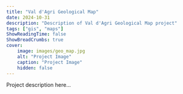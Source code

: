 ```yaml
---
title: "Val d'Agri Geological Map"
date: 2024-10-31
description: "Description of Val d'Agri Geological Map project"
tags: ["gis", "maps"]
ShowReadingTime: false
ShowBreadCrumbs: true
cover:
    image: images/geo_map.jpg
    alt: "Project Image"
    caption: "Project Image"
    hidden: false
---
```


Project description here...